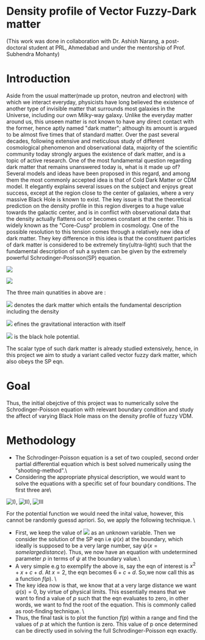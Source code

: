 # Density profile of Vector Fuzzy-Dark matter
(This work was done in collaboration with Dr. Ashish Narang, a post-doctoral student at PRL, Ahmedabad and under the mentorship of 
Prof. Subhendra Mohanty)


# Introduction
Aside from the usual matter(made up proton, neutron and electron) with which we interact everyday, physicists have long believed the existence of another type of invisible matter that surrounds most galaxies in the Universe, including our own Milky-way galaxy. Unlike the everyday matter around us, this unseen matter is not known to have any direct contact with the former, hence aptly named "dark matter"; although its amount is argued to be almost five times that of standard matter. Over the past several decades, following extensive and meticulous study of different cosmological phenomenon and observational data, majority of the scientific community today strongly argues the existence of dark matter, and is a topic of active research. One of the most fundamental question regarding dark matter that remains unanswered today is, what is it made up of?\
Several models and ideas have been proposed in this regard, and among them the most commonly accepted idea is that of Cold Dark Matter or CDM model. It elegantly explains several issues on the subject and enjoys great success, except at the region close to the center of galaxies, where a very massive Black Hole is known to exist. The key issue is that the theoretical prediction on the density profile in this region diverges to a huge value towards the galactic center, and is in conflict with observational data that the density actually flattens out or becomes 
constant at the center. This is widely known as the "Core-Cusp" problem in cosmology. One of the possible resolution to this tension comes through a relatively new idea of dark matter. They key difference in this idea is that the constituent particles of dark matter is considered to be extremely tiny(ultra-light) such that the fundamental description of suh a system can be given by the extremely powerful Schrodinger-Posisson(SP) equation.



![](https://latex.codecogs.com/png.image?\dpi{110}%20%20-\frac{\nabla^2}{2m}\psi(r)%20+%20m(\Phi%20+V)\psi(r)%20=%20E\psi(r)) 


  ![](https://latex.codecogs.com/png.image?\dpi{110}%20%20\nabla^2%20\Phi=%204\pi%20G%20|\psi|^2)

  The three main qunatities in above are :
  
  ![](https://latex.codecogs.com/png.image?\dpi{110}%20\psi(r)) denotes the dark matter which entails the fundamental description including the density
  
  ![](https://latex.codecogs.com/png.image?\dpi{110}%20\Phi(r)) efines the gravitational interaction with itself 
  
  ![](https://latex.codecogs.com/png.image?\dpi{110}%20V(r)) is the black hole potential.
  
The scalar type of such dark matter is already studied extensively, hence, in this project we aim to study a variant called vector fuzzy dark matter, which also obeys the SP eqn. 

# Goal
Thus, the initial obejctive of this project was to numerically solve the Schrodinger-Poisson equation with relevant boundary condition and study the affect of varying Black Hole mass on the density profile of fuzzy VDM.

# Methodology
* The Schrodinger-Poisson equation is a set of two coupled, second order partial differential equation  which is best solved numerically using the "shooting-method".\
* Considering the appropriate physical description, we would want to solve the equations with a specific set of four boundary conditions. The first three are\

![I)](https://latex.codecogs.com/png.image?\dpi{110}%20\psi(r=0)%20=%200), ![II)](https://latex.codecogs.com/png.image?\dpi{110}%20\psi(r=%20\infty)%20=%200), ![III](https://latex.codecogs.com/png.image?\dpi{110}%20\psi%27(r=%200)%20=%201)

For the potential function we would need the inital value, however, this cannot be randomly guessd apriori. So, we apply the following technique. \
* First, we keep the value of   ![](https://latex.codecogs.com/png.image?\dpi{110}%20\Phi(r=0)%20=%20p)   as an unknown variable. Then we consider the solution of the SP eqn i.e $\psi(x)$ at the boundary, which ideally is supposed to be a very large number, say $\psi(x= some large distance)$. Thus, we now have an equation with undetermined parameter $p$ in terms of $\psi$ at the boundary value.\
* A very simple e.g to exemplify the above is, say the eqn of interest is $x^2 + x +c+d$. At $x=2$, the eqn becomes $6+c+d$. So,we now call this as a function $f(p)$. \
* The key idea now is that, we know that at a very large distance we want $\psi(s) = 0$, by virtue of physical limits. This essentially means that we want to find a value of $p$ such that the eqn evaluates to zero, in other words, we want to fnd the root of the equation. This is commonly called as root-finding technique. \
* Thus, the final task is to plot the function $f(p)$ within a range and find the values of $p$ at which the funtion is zero. This value of p once determined can be directly used in solving the full Schrodinger-Poisson eqn exactly.
